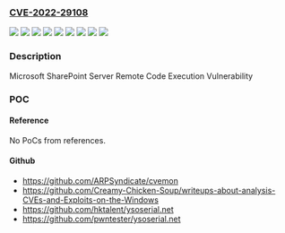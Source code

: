 ### [CVE-2022-29108](https://cve.mitre.org/cgi-bin/cvename.cgi?name=CVE-2022-29108)
![](https://img.shields.io/static/v1?label=Product&message=Microsoft%20SharePoint%20Enterprise%20Server%202016&color=blue)
![](https://img.shields.io/static/v1?label=Product&message=Microsoft%20SharePoint%20Foundation%202013%20Service%20Pack%201&color=blue)
![](https://img.shields.io/static/v1?label=Product&message=Microsoft%20SharePoint%20Server%202019&color=blue)
![](https://img.shields.io/static/v1?label=Product&message=Microsoft%20SharePoint%20Server%20Subscription%20Edition&color=blue)
![](https://img.shields.io/static/v1?label=Version&message=15.0.0%3C%2015.0.5449.1000%20&color=brighgreen)
![](https://img.shields.io/static/v1?label=Version&message=16.0.0%3C%2016.0.10386.20011%20&color=brighgreen)
![](https://img.shields.io/static/v1?label=Version&message=16.0.0%3C%2016.0.14931.20286%20&color=brighgreen)
![](https://img.shields.io/static/v1?label=Version&message=16.0.0%3C%2016.0.5317.1000%20&color=brighgreen)
![](https://img.shields.io/static/v1?label=Vulnerability&message=Remote%20Code%20Execution&color=brighgreen)

### Description

Microsoft SharePoint Server Remote Code Execution Vulnerability

### POC

#### Reference
No PoCs from references.

#### Github
- https://github.com/ARPSyndicate/cvemon
- https://github.com/Creamy-Chicken-Soup/writeups-about-analysis-CVEs-and-Exploits-on-the-Windows
- https://github.com/hktalent/ysoserial.net
- https://github.com/pwntester/ysoserial.net

